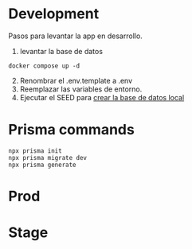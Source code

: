 # Development
Pasos para levantar la app en desarrollo.

1. levantar la base de datos
```
docker compose up -d
```

2. Renombrar el .env.template a .env
3. Reemplazar las variables de entorno.
4. Ejecutar el SEED para [crear la base de datos local](localhost:3000/api/seed)

# Prisma commands

```
npx prisma init
npx prisma migrate dev
npx prisma generate

```

# Prod


# Stage